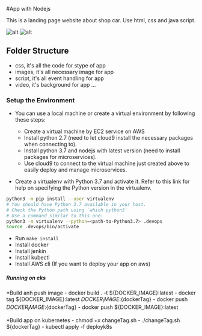 
#App with Nodejs

This is a landing page website about shop car. Use html, css and java script.

![alt](https://lh3.googleusercontent.com/cj_nuwJwvf_lFVVz52fabkqdztWK_eKjk9WgLJahzNGYwP0hjDKkn-mNjViwGz4KzaG8Aqgq5x5xwjMx10FrLrVlAISTB5ytt4WS71ozHb7cjo22VXP7sH5y-TGuB3hh-ccVnZd_QTH_oujiCsS0Nwxm3Lk_315amPRXma2qHS2uvl-zoVwJUoswN6dDmvXcfviVz-I2TPkBSPM5KpfE_CqM_nnBgbTlb_hBLLJGV2CoInqE-g5YX2VVGrnTbnPNC9lOIPM17rUCYQzUrq1TNeoh8bx_2djaSy4ymeNoHurtD3qx8aEBi-otCyXDzrr66Jurr-v15GdS2BPpDNST0elDQdqB3Brpl5TJ_B3GD5HTgI08x3ROvtHxf9SZ3JumOgoRXAo2XoodqsBEel_oO735_BqBiQMiHZ_jr-nGgCBAVYfCi4WjXHuLD67H6e7QWAFOjIyiXamxaF_MdH-P3eDG6LOrVK2lK_MbFUOqPzLh5mtzB5r97zZrVHLVVvcCjdK78QLNpnKXF0WFFZ01f-XdG7LB-LklNfcEQawibUKycQeH5f_ZujC3hykECXeZaF9DByRkR8Zq6BSfLY33tKr0GHKI1RkDwoE3xZQHBLFZTMx0x8lKMIDVMZVNCDYBieLh1Ra3PSF5uBIBAec3RoY3uYwfChBvyk6K12zdc1Xm9AaZm83VLnm6tLsQEVbNB-mWxRVdr-CkGVT_IzHTPicc4Nc63ZjYEZl3VWQ8XWfFtHhGdI1Jr2jG-D0qIFmaLe7y-7qxMOXq20M7gEBky-HNneDhJuz6xLkAsC4R-4xbOlrNocZZf8VvVc2yafSQDDMEdWIs09FF2Z2pmHlvpRYe9JAeY-NHbSGziBGJ8y0mMfqFWLuXYLFSprba2V5pKTDCF943FXHQqZM_YN79Pl4PtDXUjAqTPMNoh_Wxt458TP9lVuKlW1IaqnXPBPCQERoIdyO4IdcU2GVfhA=w1920-h948-no?authuser=0)
![alt](https://lh3.googleusercontent.com/g6yPZeLX9IIwZNDmU7Lb8REYO6pHO_bqbZ8auGKd7ETD_hMA2luXN9HSbdd6hbaDK-l5HuK0Ic10Rroc5spWLugJMOJCC86t-Noyqh6JstfpVnm9BmAGkZ_6c28sGg5z_eg2dJge-6G5S2NHmHqYarjRjhUXIWp763kCnXxGZVh0uUT0wsC0RcqI3ySQy4pfhbMBivOKNqFmcYMYwLgXfPVH0KWQYadeMs8Br2HWnkAnjqb4_0dEQ2juvgvFK_GCNjlG5vysBFnLaSujUtM6a0rBfYnFtcUjQyaNtfbAw4GX5gjY6sbpo_9Rrg7Ze6kNRIBqUPn8_ZFm2b2Uq_eK2HaOv28c1WYyiK4QAXtz6dVI73POqMkZYVSCOhKsaDlufYD7U-JXKNJLP0PEy67IOeIHO-X3bqeELvksQAV-PjpQmWDcUmsL3Q-EPWXeXN4Yms0cHAncXMKyZ7lbdyquea-8WNRIFlso_yVfuhqdLvRPtq0t0BZfwbqAXQ5fmu4TW3q5hJn_VM2oosYsEnwBuYsJYwsS3wSBsWfQ3UKpjls_0UNcaX5VLPrFnOVKixUxgU7bqySZCvxX03spTbnfCuwb75W4pP0gqIv-1NtUkYOampdf30oLYA_8a1DWj1sXZ2Fu5x06CtXrv3IawRHakgBRJgoNDdXhlsQERDDUFNwYXdRY5H2HPbGVR_FuTfK795sxLT-8p1INBKHUxyZZqbnqZvu2KiFPfjBtQgiyS7dlC6kpsMNmVETmiHuhI6KawQqqfsoNhVN0kboS-NR2J-XXc0xTnWudthrULZXPNAjt7C3eRriPBBoGPipfAQS45uq9IHNJZ_PQXXr83Qibjb5BdJbYnrm8Vem84svTzfq3soBuOK_z7z5f9PWeJHb4cyzsxVy-ib8RP0mtFTx0BiXWK9UDtNsgfVDzmecN7_Uv9Bug9Gdk4YSYiLJKOEad051aV0gh5KKvmCgyIw=w1909-h969-no?authuser=0)

## Folder Structure
- css, it's all the code for stype of app 
- images, it's all necessary image for app
- script, it's all event handling for app
- video, it's background for app
...

### Setup the Environment

* You can use a local machine or create a virtual environment by following these steps:
  - Create a virtual machine by EC2 service on AWS
  - Install python 2.7 (need to let cloud9 install the necessary packages when connecting to).
  - Install python 3.7 and nodejs with latest version (need to install packages for microservices).
  - Use cloud9 to connect to the virtual machine just created above to easily deploy and manage microservices.

* Create a virtualenv with Python 3.7 and activate it. Refer to this link for help on specifying the Python version in the virtualenv. 
```bash
python3 -m pip install --user virtualenv
# You should have Python 3.7 available in your host. 
# Check the Python path using `which python3`
# Use a command similar to this one:
python3 -m virtualenv --python=<path-to-Python3.7> .devops
source .devops/bin/activate
```
* Run `make install`
* Install docker
* Install jenkin
* Install kubectl 
* Install AWS cli (If you want to deploy your app on aws)

##### Running on eks


*Build anh push image
    - docker build .  -t ${DOCKER_IMAGE}:latest
    - docker tag ${DOCKER_IMAGE}:latest ${DOCKER_IMAGE}:${dockerTag}
    - docker push ${DOCKER_IMAGE}:${dockerTag}
    - docker push ${DOCKER_IMAGE}:latest

*Build app on kubernetes
    - chmod +x changeTag.sh
    - ./changeTag.sh ${dockerTag}
    - kubectl apply -f deployk8s
